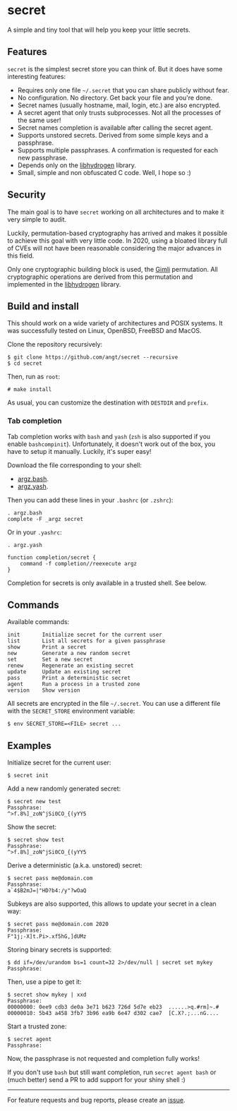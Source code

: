 # secret

A simple and tiny tool that will help you keep your little secrets.

## Features

`secret` is the simplest secret store you can think of.
But it does have some interesting features:

 - Requires only one file `~/.secret` that you can share publicly without fear.
 - No configuration. No directory. Get back your file and you're done.
 - Secret names (usually hostname, mail, login, etc.) are also encrypted.
 - A secret agent that only trusts subprocesses. Not all the processes of the same user!
 - Secret names completion is available after calling the secret agent.
 - Supports unstored secrets. Derived from some simple keys and a passphrase.
 - Supports multiple passphrases. A confirmation is requested for each new passphrase.
 - Depends only on the [libhydrogen](https://libhydrogen.org/) library.
 - Small, simple and non obfuscated C code. Well, I hope so :)

## Security

The main goal is to have `secret` working on all architectures and to make it very simple to audit.

Luckily, permutation-based cryptography has arrived and makes it possible to achieve this goal with very little code.
In 2020, using a bloated library full of CVEs will not have been reasonable considering the major advances in this field.

Only one cryptographic building block is used, the [Gimli](https://gimli.cr.yp.to/gimli-20170627.pdf) permutation.
All cryptographic operations are derived from this permutation and implemented in the [libhydrogen](https://libhydrogen.org/) library.

## Build and install

This should work on a wide variety of architectures and POSIX systems.
It was successfully tested on Linux, OpenBSD, FreeBSD and MacOS.

Clone the repository recursively:

    $ git clone https://github.com/angt/secret --recursive
    $ cd secret

Then, run as `root`:

    # make install

As usual, you can customize the destination with `DESTDIR` and `prefix`.

### Tab completion

Tab completion works with `bash` and `yash` (`zsh` is also supported if you enable `bashcompinit`).
Unfortunately, it doesn't work out of the box, you have to setup it manually.
Luckily, it's super easy!

Download the file corresponding to your shell:
 - [argz.bash](https://github.com/angt/argz/blob/dev/comp/argz.bash).
 - [argz.yash](https://github.com/angt/argz/blob/dev/comp/argz.yash).

Then you can add these lines in your `.bashrc` (or `.zshrc`):

    . argz.bash
    complete -F _argz secret

Or in your `.yashrc`:

    . argz.yash

    function completion/secret {
        command -f completion//reexecute argz
    }

Completion for secrets is only available in a trusted shell. See below.

## Commands

Available commands:

    init       Initialize secret for the current user
    list       List all secrets for a given passphrase
    show       Print a secret
    new        Generate a new random secret
    set        Set a new secret
    renew      Regenerate an existing secret
    update     Update an existing secret
    pass       Print a deterministic secret
    agent      Run a process in a trusted zone
    version    Show version

All secrets are encrypted in the file `~/.secret`.
You can use a different file with the `SECRET_STORE` environment variable:

    $ env SECRET_STORE=<FILE> secret ...

## Examples

Initialize secret for the current user:

    $ secret init

Add a new randomly generated secret:

    $ secret new test
    Passphrase:
    ^>f.8%]_zoN^jSi0CO_{(yYY5

Show the secret:

    $ secret show test
    Passphrase:
    ^>f.8%]_zoN^jSi0CO_{(yYY5

Derive a deterministic (a.k.a. unstored) secret:

    $ secret pass me@domain.com
    Passphrase:
    a`4$B2mJ=|"HD?b4:/y"?wOaQ

Subkeys are also supported, this allows to update your secret in a clean way:

    $ secret pass me@domain.com 2020
    Passphrase:
    F"1j;-X]t.Pi>.xf5hG,]dUMz

Storing binary secrets is supported:

    $ dd if=/dev/urandom bs=1 count=32 2>/dev/null | secret set mykey
    Passphrase:

Then, use a pipe to get it:

    $ secret show mykey | xxd
    Passphrase:
    00000000: 0ee9 cdb3 de0a 3e71 b623 726d 5d7e eb23  ......>q.#rm]~.#
    00000010: 5b43 a458 3fb7 3b96 ea9b 6e47 d302 cae7  [C.X?.;...nG....

Start a trusted zone:

    $ secret agent
    Passphrase:

Now, the passphrase is not requested and completion fully works!

If you don't use `bash` but still want completion,
run `secret agent bash` or (much better) send a PR to add support for your shiny shell :)

---
For feature requests and bug reports,
please create an [issue](https://github.com/angt/secret/issues).
